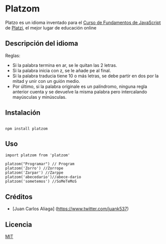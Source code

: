 # Platzom

Platzo es un idioma inventado para el [Curso de Fundamentos de JavaScript](https://platzi.com/js) de [Platzi](https://platzi.com), el mejor lugar de educación online

## Descripción del idioma

Reglas:
- Si la palabra termina en ar, se le quitan las 2 letras.
- Si la palabra inicia con z, se le añade pe al final.
- Si la palabra traducia tiene 10 o más letras, se debe partir en dos por la mitad y unir con un guión medio.
- Por último, si la palabra originale es un palíndromo, ninguna regla anterior cuenta y se devuelve la misma palabra pero intercalando mayúsculas y minúsculas.

## Instalación

```

npm install platzom
```

## Uso

```
import platzom from 'platzom'

platzom("Programar") // Program
platzom('Zorro') //Zorrope
platzom('Zarpar') //Zarppe
platzom('abecedario')//abece-dario
platzom('sometemos') //SoMeTeMoS
```

## Créditos
- [Juan Carlos Aliaga] (https://www.twitter.com/juank537)


## Licencia 

[MIT](https://opensource.org/licenses/MIT)